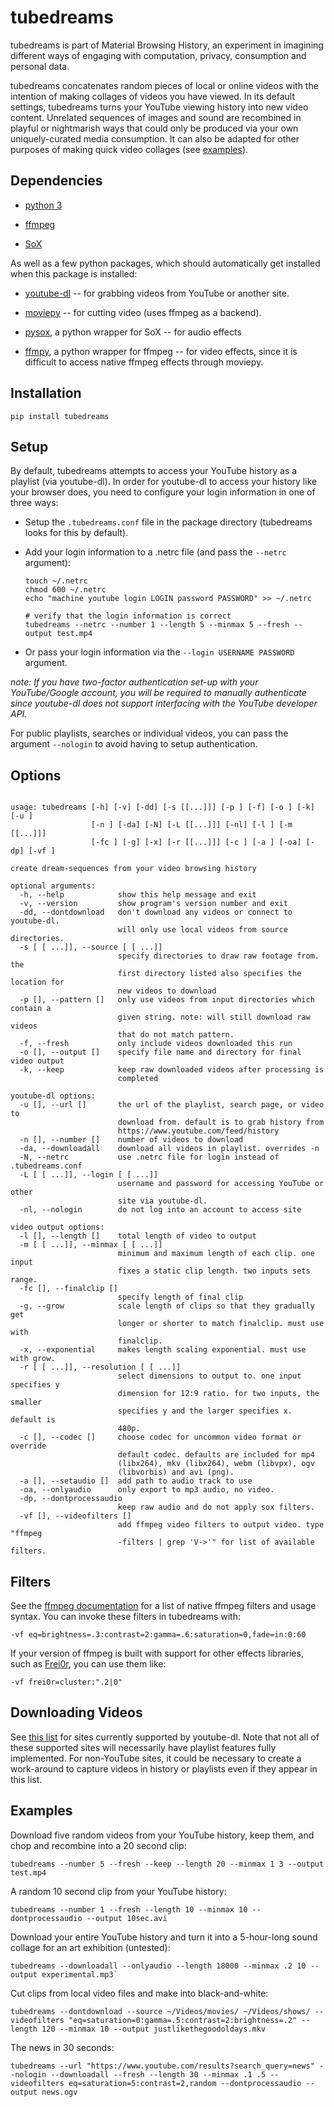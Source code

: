 # tubedreams

tubedreams is part of Material Browsing History, an experiment in imagining different ways of engaging with computation, privacy, consumption and personal data.

tubedreams concatenates random pieces of local or online videos with the intention of making collages of videos you have viewed. In its default settings, tubedreams turns your YouTube viewing history into new video content. Unrelated sequences of images and sound are recombined in playful or nightmarish ways that could only be produced via your own uniquely-curated media consumption. It can also be adapted for other purposes of making quick video collages (see [examples](#examples)).

## Dependencies

- [python 3](https://www.python.org/downloads/)

- [ffmpeg](https://ffmpeg.org/)

- [SoX](https://sox.sourceforge.net/)

As well as a few python packages, which should automatically get installed when this package is installed:

- [youtube-dl](https://github.com/rg3/youtube-dl) -- for grabbing videos from YouTube or another site.

- [moviepy](https://github.com/Zulko/moviepy) -- for cutting video (uses ffmpeg as a backend).

- [pysox](https://github.com/rabitt/pysox), a python wrapper for SoX -- for audio effects

- [ffmpy](https://github.com/Ch00k/ffmpy), a python wrapper for ffmpeg -- for video effects, since it is difficult to access native ffmpeg effects through moviepy.

## Installation

```
pip install tubedreams
```

## Setup

By default, tubedreams attempts to access your YouTube history as a playlist (via youtube-dl). In order for youtube-dl to access your history like your browser does, you need to configure your login information in one of three ways:

- Setup the `.tubedreams.conf` file in the package directory (tubedreams looks for this by default).

- Add your login information to a .netrc file (and pass the `--netrc` argument):

  ```
  touch ~/.netrc
  chmod 600 ~/.netrc
  echo "machine youtube login LOGIN password PASSWORD" >> ~/.netrc

  # verify that the login information is correct
  tubedreams --netrc --number 1 --length 5 --minmax 5 --fresh --output test.mp4
  ```

- Or pass your login information via the `--login USERNAME PASSWORD` argument.

_note: If you have two-factor authentication set-up with your YouTube/Google account, you will be required to manually authenticate since youtube-dl does not support interfacing with the YouTube developer API._

For public playlists, searches or individual videos, you can pass the argument `--nologin` to avoid having to setup authentication.

## Options

```

usage: tubedreams [-h] [-v] [-dd] [-s [[...]]] [-p ] [-f] [-o ] [-k] [-u ]
                  [-n ] [-da] [-N] [-L [[...]]] [-nl] [-l ] [-m [[...]]]
                  [-fc ] [-g] [-x] [-r [[...]]] [-c ] [-a ] [-oa] [-dp] [-vf ]

create dream-sequences from your video browsing history

optional arguments:
  -h, --help            show this help message and exit
  -v, --version         show program's version number and exit
  -dd, --dontdownload   don't download any videos or connect to youtube-dl.
                        will only use local videos from source directories.
  -s [ [ ...]], --source [ [ ...]]
                        specify directories to draw raw footage from. the
                        first directory listed also specifies the location for
                        new videos to download
  -p [], --pattern []   only use videos from input directories which contain a
                        given string. note: will still download raw videos
                        that do not match pattern.
  -f, --fresh           only include videos downloaded this run
  -o [], --output []    specify file name and directory for final video output
  -k, --keep            keep raw downloaded videos after processing is
                        completed

youtube-dl options:
  -u [], --url []       the url of the playlist, search page, or video to
                        download from. default is to grab history from
                        https://www.youtube.com/feed/history
  -n [], --number []    number of videos to download
  -da, --downloadall    download all videos in playlist. overrides -n
  -N, --netrc           use .netrc file for login instead of .tubedreams.conf
  -L [ [ ...]], --login [ [ ...]]
                        username and password for accessing YouTube or other
                        site via youtube-dl.
  -nl, --nologin        do not log into an account to access site

video output options:
  -l [], --length []    total length of video to output
  -m [ [ ...]], --minmax [ [ ...]]
                        minimum and maximum length of each clip. one input
                        fixes a static clip length. two inputs sets range.
  -fc [], --finalclip []
                        specify length of final clip
  -g, --grow            scale length of clips so that they gradually get
                        longer or shorter to match finalclip. must use with
                        finalclip.
  -x, --exponential     makes length scaling exponential. must use with grow.
  -r [ [ ...]], --resolution [ [ ...]]
                        select dimensions to output to. one input specifies y
                        dimension for 12:9 ratio. for two inputs, the smaller
                        specifies y and the larger specifies x. default is
                        480p.
  -c [], --codec []     choose codec for uncommon video format or override
                        default codec. defaults are included for mp4
                        (libx264), mkv (libx264), webm (libvpx), ogv
                        (libvorbis) and avi (png).
  -a [], --setaudio []  add path to audio track to use
  -oa, --onlyaudio      only export to mp3 audio, no video.
  -dp, --dontprocessaudio
                        keep raw audio and do not apply sox filters.
  -vf [], --videofilters []
                        add ffmpeg video filters to output video. type "ffmpeg
                        -filters | grep 'V->'" for list of available filters.

```

## Filters

See the [ffmpeg documentation](https://ffmpeg.org/ffmpeg-filters.html) for a list of native ffmpeg filters and usage syntax. You can invoke these filters in tubedreams with:

```
-vf eq=brightness=.3:contrast=2:gamma=.6:saturation=0,fade=in:0:60
```

If your version of ffmpeg is built with support for other effects libraries, such as [Frei0r](https://frei0r.dyne.org/), you can use them like:

```
-vf frei0r=cluster:".2|0"
```

## Downloading Videos

See [this list](https://rg3.github.io/youtube-dl/supportedsites.html) for sites currently supported by youtube-dl. Note that not all of these supported sites will necessarily have playlist features fully implemented. For non-YouTube sites, it could be necessary to create a work-around to capture videos in history or playlists even if they appear in this list.

## Examples

Download five random videos from your YouTube history, keep them, and chop and recombine into a 20 second clip:

```
tubedreams --number 5 --fresh --keep --length 20 --minmax 1 3 --output test.mp4
```

A random 10 second clip from your YouTube history:

```
tubedreams --number 1 --fresh --length 10 --minmax 10 --dontprocessaudio --output 10sec.avi
```

Download your entire YouTube history and turn it into a 5-hour-long sound collage for an art exhibition (untested):

```
tubedreams --downloadall --onlyaudio --length 18000 --minmax .2 10 --output experimental.mp3`
```

Cut clips from local video files and make into black-and-white:

```
tubedreams --dontdownload --source ~/Videos/movies/ ~/Videos/shows/ --videofilters "eq=saturation=0:gamma=.5:contrast=2:brightness=.2" --length 120 --minmax 10 --output justlikethegoodoldays.mkv
```

The news in 30 seconds:

```
tubedreams --url "https://www.youtube.com/results?search_query=news" --nologin --downloadall --fresh --length 30 --minmax .1 .5 --videofilters eq=saturation=5:contrast=2,random --dontprocessaudio --output news.ogv
```
